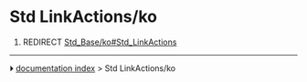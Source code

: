 # Std LinkActions/ko
1.  REDIRECT [Std_Base/ko#Std_LinkActions](Std_Base/ko#Std_LinkActions.md)



---
⏵ [documentation index](../README.md) > Std LinkActions/ko
